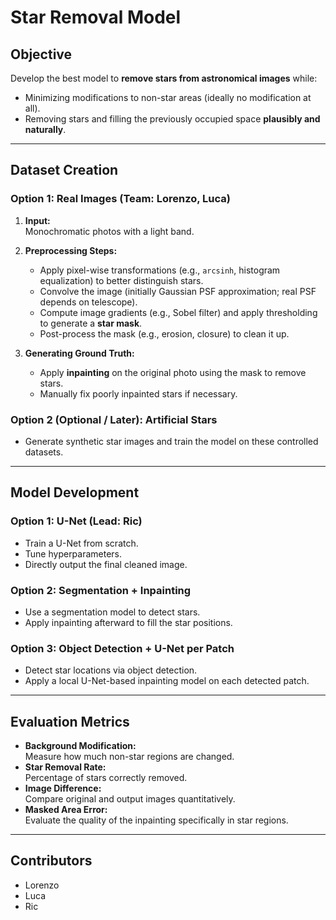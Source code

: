 # Star Removal Model

## Objective

Develop the best model to **remove stars from astronomical images** while:
- Minimizing modifications to non-star areas (ideally no modification at all).
- Removing stars and filling the previously occupied space **plausibly and naturally**.

---

## Dataset Creation

### Option 1: Real Images (Team: Lorenzo, Luca)

1. **Input:**  
   Monochromatic photos with a light band.
   
2. **Preprocessing Steps:**
   - Apply pixel-wise transformations (e.g., `arcsinh`, histogram equalization) to better distinguish stars.
   - Convolve the image (initially Gaussian PSF approximation; real PSF depends on telescope).
   - Compute image gradients (e.g., Sobel filter) and apply thresholding to generate a **star mask**.
   - Post-process the mask (e.g., erosion, closure) to clean it up.
   
3. **Generating Ground Truth:**
   - Apply **inpainting** on the original photo using the mask to remove stars.
   - Manually fix poorly inpainted stars if necessary.

### Option 2 (Optional / Later): Artificial Stars

- Generate synthetic star images and train the model on these controlled datasets.

---

## Model Development

### Option 1: U-Net (Lead: Ric)

- Train a U-Net from scratch.
- Tune hyperparameters.
- Directly output the final cleaned image.

### Option 2: Segmentation + Inpainting

- Use a segmentation model to detect stars.
- Apply inpainting afterward to fill the star positions.

### Option 3: Object Detection + U-Net per Patch

- Detect star locations via object detection.
- Apply a local U-Net-based inpainting model on each detected patch.

---

## Evaluation Metrics

- **Background Modification:**  
  Measure how much non-star regions are changed.
- **Star Removal Rate:**  
  Percentage of stars correctly removed.
- **Image Difference:**  
  Compare original and output images quantitatively.
- **Masked Area Error:**  
  Evaluate the quality of the inpainting specifically in star regions.

---

## Contributors

- Lorenzo
- Luca
- Ric
